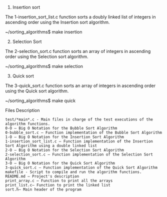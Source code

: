 1. Insertion sort

The 1-insertion_sort_list.c function sorts a doubly linked list of integers in ascending order using the Insertion sort algorithm.

~/sorting_algorithms$ make insertion

2. Selection Sort

The 2-selection_sort.c function sorts an array of integers in ascending order using the Selection sort algorithm.

~/sorting_algorithms$ make selection

3. Quick sort

The 3-quick_sort.c function sorts an array of integers in ascending order using the Quick sort algorithm.

~/sorting_algorithms$ make quick

Files Description

    test/*main*.c - Main files in charge of the test executions of the algorithm functions.
    0-O — Big O Notation for the Bubble Sort Algorithm
    0-bubble_sort.c — Function implementation of the Bubble Sort Algorithm
    1-O — Big O Notation for the Insertion Sort Algorithm
    1-insertion_sort_list.c — Function implementation of the Insertion Sort Algorithm using a double linked list
    2-O — Big O Notation for the Selection Sort Algorithm
    2-selection_sort.c — Function implementation of the Selection Sort Algorithm
    3-O — Big O Notation for the Quick Sort Algorithm
    3-quick_sort.c — Function implementation of the Quick Sort Algorithm
    makefile - Script to compile and run the algorithm functions.
    README.md — Project's description
    print_array.c — Function to print all the arrays
    print_list.c— Function to print the linked list
    sort.h— Main header of the program


